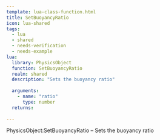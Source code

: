 ```yaml
---
template: lua-class-function.html
title: SetBuoyancyRatio
icon: lua-shared
tags:
  - lua
  - shared
  - needs-verification
  - needs-example
lua:
  library: PhysicsObject
  function: SetBuoyancyRatio
  realm: shared
  description: "Sets the buoyancy ratio"
  
  arguments:
    - name: "ratio"
      type: number
  returns:
    
---
```


<div class="lua__search__keywords">
PhysicsObject:SetBuoyancyRatio &#x2013; Sets the buoyancy ratio
</div>
